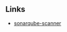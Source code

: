 
## Links
- [sonarqube-scanner](https://docs.sonarsource.com/sonarqube-server/latest/analyzing-source-code/scanners/sonarscanner/)
